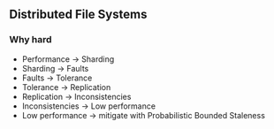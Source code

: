 ## Distributed File Systems 

### Why hard 
* Performance -> Sharding
* Sharding -> Faults
* Faults -> Tolerance 
* Tolerance -> Replication 
* Replication -> Inconsistencies
* Inconsistencies -> Low performance
* Low performance -> mitigate with Probabilistic Bounded Staleness 

 